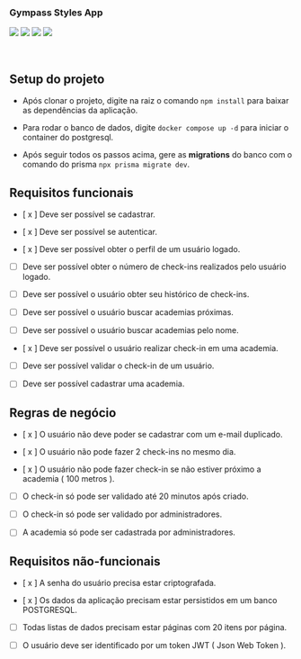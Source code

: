 ### Gympass Styles App

<p align="left">
<img src="https://img.shields.io/badge/typescript-%23007ACC.svg?style=for-the-badge&logo=typescript&logoColor=white" />
<img src="https://img.shields.io/badge/fastify-%23000000.svg?style=for-the-badge&logo=fastify&logoColor=white" />
<img src="https://img.shields.io/badge/postgres-%23316192.svg?style=for-the-badge&logo=postgresql&logoColor=white" />
<img src="https://img.shields.io/badge/docker-%230db7ed.svg?style=for-the-badge&logo=docker&logoColor=white" />
</p>
<br>

## Setup do projeto

- Após clonar o projeto, digite na raiz o comando `npm install` para baixar as dependências da aplicação. 

- Para rodar o banco de dados, digite `docker compose up -d` para iniciar o container do postgresql.

- Após seguir todos os passos acima, gere as **migrations** do banco com o comando do prisma `npx prisma migrate dev`.

## Requisitos funcionais

- [ x ] Deve ser possível se cadastrar.

- [ x ] Deve ser possível se autenticar.

- [ x ] Deve ser possível obter o perfil de um usuário logado.

- [  ] Deve ser possível obter o número de check-ins realizados pelo usuário logado.

- [  ] Deve ser possível o usuário obter seu histórico de check-ins.

- [  ] Deve ser possível o usuário buscar academias próximas.

- [  ] Deve ser possível o usuário buscar academias pelo nome.

- [ x ] Deve ser possível o usuário realizar check-in em uma academia.

- [  ] Deve ser possível validar o check-in de um usuário.

- [  ] Deve ser possível cadastrar uma academia.

## Regras de negócio

- [ x ] O usuário não deve poder se cadastrar com um e-mail duplicado.

- [ x ] O usuário não pode fazer 2 check-ins no mesmo dia.

- [ x ] O usuário não pode fazer check-in se não estiver próximo a academia ( 100 metros ).

- [  ] O check-in só pode ser validado até 20 minutos após criado.

- [  ] O check-in só pode ser validado por administradores.

- [  ] A academia só pode ser cadastrada por administradores.

## Requisitos não-funcionais

- [ x ] A senha do usuário precisa estar criptografada.

- [ x ] Os dados da aplicação precisam estar persistidos em um banco POSTGRESQL.

- [  ] Todas listas de dados precisam estar páginas com 20 itens por página.

- [  ] O usuário deve ser identificado por um token JWT ( Json Web Token ).
